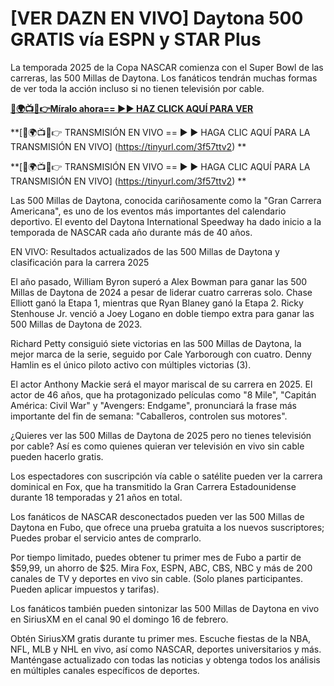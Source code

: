 # [VER DAZN EN VIVO] Daytona 500 GRATIS vía ESPN y STAR Plus

La temporada 2025 de la Copa NASCAR comienza con el Super Bowl de las carreras, las 500 Millas de Daytona. Los fanáticos tendrán muchas formas de ver toda la acción incluso si no tienen televisión por cable.

**[🔴🌍📺📱👉Míralo ahora== ►► HAZ CLICK AQUÍ PARA VER](https://tinyurl.com/3f57ttv2)**

**[🔴🌍📺📱👉 TRANSMISIÓN EN VIVO == ► ► HAGA CLIC AQUÍ PARA LA TRANSMISIÓN EN VIVO] (https://tinyurl.com/3f57ttv2) **

**[🔴🌍📺📱👉 TRANSMISIÓN EN VIVO == ► ► HAGA CLIC AQUÍ PARA LA TRANSMISIÓN EN VIVO] (https://tinyurl.com/3f57ttv2) **

Las 500 Millas de Daytona, conocida cariñosamente como la "Gran Carrera Americana", es uno de los eventos más importantes del calendario deportivo. El evento del Daytona International Speedway ha dado inicio a la temporada de NASCAR cada año durante más de 40 años.

EN VIVO: Resultados actualizados de las 500 Millas de Daytona y clasificación para la carrera 2025

El año pasado, William Byron superó a Alex Bowman para ganar las 500 Millas de Daytona de 2024 a pesar de liderar cuatro carreras solo. Chase Elliott ganó la Etapa 1, mientras que Ryan Blaney ganó la Etapa 2. Ricky Stenhouse Jr. venció a Joey Logano en doble tiempo extra para ganar las 500 Millas de Daytona de 2023.

Richard Petty consiguió siete victorias en las 500 Millas de Daytona, la mejor marca de la serie, seguido por Cale Yarborough con cuatro. Denny Hamlin es el único piloto activo con múltiples victorias (3).

El actor Anthony Mackie será el mayor mariscal de su carrera en 2025. El actor de 46 años, que ha protagonizado películas como "8 Mile", "Capitán América: Civil War" y "Avengers: Endgame", pronunciará la frase más importante del fin de semana: "Caballeros, controlen sus motores".

¿Quieres ver las 500 Millas de Daytona de 2025 pero no tienes televisión por cable? Así es como quienes quieran ver televisión en vivo sin cable pueden hacerlo gratis.

Los espectadores con suscripción vía cable o satélite pueden ver la carrera dominical en Fox, que ha transmitido la Gran Carrera Estadounidense durante 18 temporadas y 21 años en total.

Los fanáticos de NASCAR desconectados pueden ver las 500 Millas de Daytona en Fubo, que ofrece una prueba gratuita a los nuevos suscriptores; Puedes probar el servicio antes de comprarlo.

Por tiempo limitado, puedes obtener tu primer mes de Fubo a partir de $59,99, un ahorro de $25. Mira Fox, ESPN, ABC, CBS, NBC y más de 200 canales de TV y deportes en vivo sin cable. (Solo planes participantes. Pueden aplicar impuestos y tarifas).

Los fanáticos también pueden sintonizar las 500 Millas de Daytona en vivo en SiriusXM en el canal 90 el domingo 16 de febrero.

Obtén SiriusXM gratis durante tu primer mes. Escuche fiestas de la NBA, NFL, MLB y NHL en vivo, así como NASCAR, deportes universitarios y más. Manténgase actualizado con todas las noticias y obtenga todos los análisis en múltiples canales específicos de deportes.
